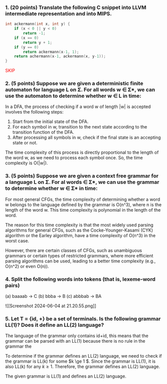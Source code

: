 ### 1. (20 points) Translate the following C snippet into LLVM intermediate representation and into MIPS.

```c
int ackermann(int x, int y) {
	if (x < 0 || y < 0)
		return -1;
	if (x == 0)
		return y + 1;
	if (y == 0)
		return ackermann(x-1, 1);
	return achermann(x-1, ackermann(x, y-1));
}
```
<span style="color:red">SKIP</span>
### 2. (5 points) Suppose we are given a deterministic finite automaton for language L on Σ. For all words w ∈ Σ*, we can use the automaton to determine whether w ∈ L in time:

In a DFA, the process of checking if a word w of length |w| is accepted involves the following steps:

1. Start from the initial state of the DFA.
2. For each symbol in w, transition to the next state according to the transition function of the DFA.
3. After processing all symbols in w, check if the final state is an accepting state or not.

The time complexity of this process is directly proportional to the length of the word w, as we need to process each symbol once. So, the time complexity is O(|w|).

### 3. (5 points) Suppose we are given a context free grammar for a language L on Σ. For al words ∈ Σ*,  we can use the grammar to determine whether w ∈ Σ* in time:

For most general CFGs, the time complexity of determining whether a word w belongs to the language defined by the grammar is O(n^3), where n is the length of the word w. This time complexity is polynomial in the length of the word.

The reason for this time complexity is that the most widely used parsing algorithms for general CFGs, such as the Cocke-Younger-Kasami (CYK) algorithm or the Earley algorithm, have a time complexity of O(n^3) in the worst case.

However, there are certain classes of CFGs, such as unambiguous grammars or certain types of restricted grammars, where more efficient parsing algorithms can be used, leading to a better time complexity (e.g., O(n^2) or even O(n)).

### 4. Split the following words into tokens (that is, lexeme-word pairs)
(a) baaaab → C
(b) bbba → B
(c) abbbab → BA

![[Screenshot 2024-06-04 at 21.20.55.png]]
### 5. Let T = {id, +} be a set of terminals. Is the following grammar LL(1)? Does it define an LL(2) language?

The language of the grammar only contains id+id, this means that the grammar can be parsed with an LL(1) because there is no rule in the grammar the 

To determine if the grammar defines an LL(2) language, we need to check if the grammar is LL(k) for some $k \ge 1 $. Since the grammar is LL(1), it is also LL(k) for any $k \ge 1$. Therefore, the grammar defines an LL(2) language.

The given grammar is LL(1) and defines an LL(2) language.
